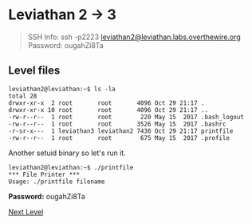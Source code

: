 # Leviathan 2 -> 3
> SSH Info: ssh -p2223 leviathan2@leviathan.labs.overthewire.org
> Password: ougahZi8Ta

## Level files
```
leviathan2@leviathan:~$ ls -la
total 28
drwxr-xr-x  2 root       root       4096 Oct 29 21:17 .
drwxr-xr-x 10 root       root       4096 Oct 29 21:17 ..
-rw-r--r--  1 root       root        220 May 15  2017 .bash_logout
-rw-r--r--  1 root       root       3526 May 15  2017 .bashrc
-r-sr-x---  1 leviathan3 leviathan2 7436 Oct 29 21:17 printfile
-rw-r--r--  1 root       root        675 May 15  2017 .profile
```

Another setuid binary so let's run it.

```
leviathan2@leviathan:~$ ./printfile 
*** File Printer ***
Usage: ./printfile filename
```

**Password:** ougahZi8Ta


[Next Level](../Bandit%201%20--%202/README.md)
